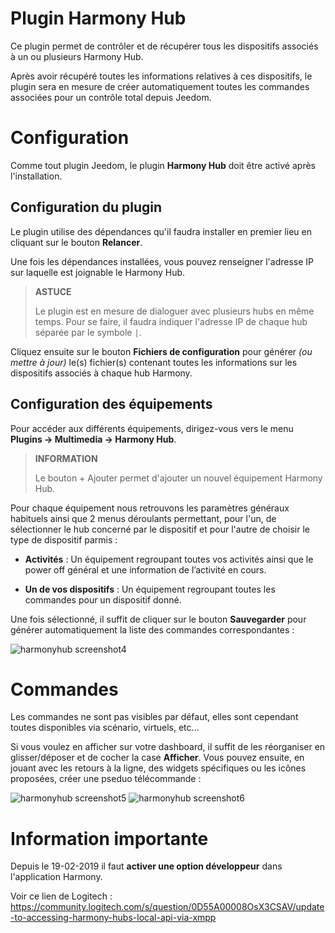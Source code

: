 # Plugin Harmony Hub

Ce plugin permet de contrôler et de récupérer tous les dispositifs associés à un ou plusieurs Harmony Hub.

Après avoir récupéré toutes les informations relatives à ces dispositifs, le plugin sera en mesure de créer automatiquement toutes les commandes associées pour un contrôle total depuis Jeedom.

# Configuration

Comme tout plugin Jeedom, le plugin **Harmony Hub** doit être activé après l'installation.

## Configuration du plugin

Le plugin utilise des dépendances qu'il faudra installer en premier lieu en cliquant sur le bouton **Relancer**.

Une fois les dépendances installées, vous pouvez renseigner l'adresse IP sur laquelle est joignable le Harmony Hub.

>**ASTUCE**
>
>Le plugin est en mesure de dialoguer avec plusieurs hubs en même temps. Pour se faire, il faudra indiquer l'adresse IP de chaque hub séparée par le symbole `|`.

Cliquez ensuite sur le bouton **Fichiers de configuration** pour générer *(ou mettre à jour)* le(s) fichier(s) contenant toutes les informations sur les dispositifs associés à chaque hub Harmony.

## Configuration des équipements

Pour accéder aux différents équipements, dirigez-vous vers le menu **Plugins → Multimedia → Harmony Hub**.

>**INFORMATION**
>
>Le bouton + Ajouter permet d'ajouter un nouvel équipement Harmony Hub.

Pour chaque équipement nous retrouvons les paramètres généraux habituels ainsi que 2 menus déroulants permettant, pour l'un, de sélectionner le hub concerné par le dispositif et pour l'autre de choisir le type de dispositif parmis :

- **Activités** : Un équipement regroupant toutes vos activités ainsi que
    le power off général et une information de l’activité en cours.

- **Un de vos dispositifs** : Un équipement regroupant toutes les
    commandes pour un dispositif donné.

Une fois sélectionné, il suffit de cliquer sur le bouton **Sauvegarder** pour générer automatiquement la liste des commandes correspondantes :    

![harmonyhub screenshot4](../images/harmonyhub_commands.jpg)

# Commandes

Les commandes ne sont pas visibles par défaut, elles sont
cependant toutes disponibles via scénario, virtuels, etc…​

Si vous voulez en afficher sur votre dashboard, il suffit de les réorganiser en
glisser/déposer et de cocher la case **Afficher**. Vous pouvez ensuite, en jouant avec les retours à la ligne, des widgets spécifiques ou les icônes
proposées, créer une pseduo télécommande :

![harmonyhub screenshot5](../images/harmonyhub_screenshot5.jpg)
![harmonyhub screenshot6](../images/harmonyhub_screenshot6.jpg)

# Information importante

Depuis le 19-02-2019 il faut **activer une option développeur** dans l'application Harmony.

Voir ce lien de Logitech :
<https://community.logitech.com/s/question/0D55A00008OsX3CSAV/update-to-accessing-harmony-hubs-local-api-via-xmpp>
